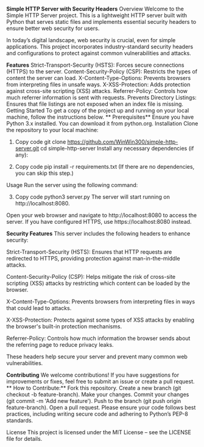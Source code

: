 **Simple HTTP Server with Security Headers**
Overview
Welcome to the Simple HTTP Server project. This is a lightweight HTTP server built with Python that serves static files and implements essential security headers to ensure better web security for users.

In today’s digital landscape, web security is crucial, even for simple applications. This project incorporates industry-standard security headers and configurations to protect against common vulnerabilities and attacks.

**Features**
Strict-Transport-Security (HSTS): Forces secure connections (HTTPS) to the server.
Content-Security-Policy (CSP): Restricts the types of content the server can load.
X-Content-Type-Options: Prevents browsers from interpreting files in unsafe ways.
X-XSS-Protection: Adds protection against cross-site scripting (XSS) attacks.
Referrer-Policy: Controls how much referrer information is sent with requests.
Prevents Directory Listings: Ensures that file listings are not exposed when an index file is missing.
Getting Started
To get a copy of the project up and running on your local machine, follow the instructions below.
**
Prerequisites**
Ensure you have Python 3.x installed. You can download it from python.org.
Installation
Clone the repository to your local machine:

1. Copy code
git clone https://github.com/WinWin300/simple-http-server.git
cd simple-http-server
Install any necessary dependencies (if any):

2. Copy code
pip install -r requirements.txt
(If there are no dependencies, you can skip this step.)

Usage
Run the server using the following command:

3. Copy code
python3 server.py
The server will start running on http://localhost:8080.

Open your web browser and navigate to http://localhost:8080 to access the server. If you have configured HTTPS, use https://localhost:8080 instead.

**Security Features**
This server includes the following headers to enhance security:

Strict-Transport-Security (HSTS): Ensures that HTTP requests are redirected to HTTPS, providing protection against man-in-the-middle attacks.

Content-Security-Policy (CSP): Helps mitigate the risk of cross-site scripting (XSS) attacks by restricting which content can be loaded by the browser.

X-Content-Type-Options: Prevents browsers from interpreting files in ways that could lead to attacks.

X-XSS-Protection: Protects against some types of XSS attacks by enabling the browser's built-in protection mechanisms.

Referrer-Policy: Controls how much information the browser sends about the referring page to reduce privacy leaks.

These headers help secure your server and prevent many common web vulnerabilities.

**Contributing**
We welcome contributions! If you have suggestions for improvements or fixes, feel free to submit an issue or create a pull request.
**
How to Contribute:**
Fork this repository.
Create a new branch (git checkout -b feature-branch).
Make your changes.
Commit your changes (git commit -m 'Add new feature').
Push to the branch (git push origin feature-branch).
Open a pull request.
Please ensure your code follows best practices, including writing secure code and adhering to Python’s PEP-8 standards.

License
This project is licensed under the MIT License – see the LICENSE file for details.
